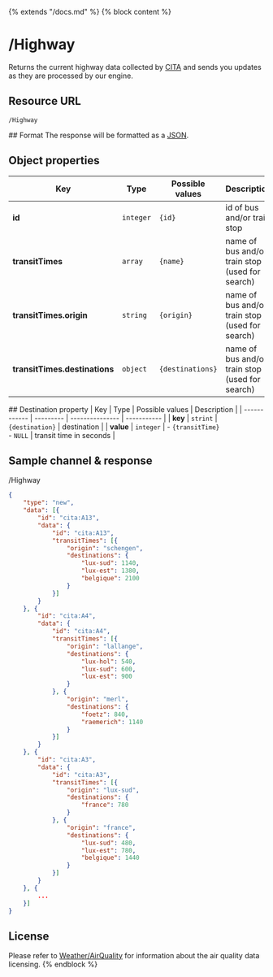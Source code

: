 {% extends "/docs.md" %}
{% block content %}
# /Highway
Returns the current highway data collected by [CITA](http://cita.lu/) and sends you updates as they are processed by our engine.

## Resource URL
    /Highway

## Format
The response will be formatted as a [JSON](https://en.wikipedia.org/wiki/JSON).

## Object properties
| Key                           | Type       | Possible values | Description |
| ------------                  | ---------  | --------------- | ----------- |
| **id**                        | `integer`  | `{id}`          | id of bus and/or train stop |
| **transitTimes**              | `array`    | `{name}`        | name of bus and/or train stop (used for search) |
| **transitTimes.origin**       | `string`   | `{origin}`        | name of bus and/or train stop (used for search) |
| **transitTimes.destinations** | `object`   | `{destinations}`        | name of bus and/or train stop (used for search) |

## Destination property
| Key                           | Type       | Possible values | Description |
| ------------                  | ---------  | --------------- | ----------- |
| **key**                       | `strint`   | `{destination}` | destination |
| **value**                     | `integer`  | - `{transitTime}`<br />- `NULL` | transit time in seconds |


## Sample channel & response
/Highway
```json
{
	"type": "new",
	"data": [{
		"id": "cita:A13",
		"data": {
			"id": "cita:A13",
			"transitTimes": [{
				"origin": "schengen",
				"destinations": {
					"lux-sud": 1140,
					"lux-est": 1380,
					"belgique": 2100
				}
			}]
		}
	}, {
		"id": "cita:A4",
		"data": {
			"id": "cita:A4",
			"transitTimes": [{
				"origin": "lallange",
				"destinations": {
					"lux-hol": 540,
					"lux-sud": 600,
					"lux-est": 900
				}
			}, {
				"origin": "merl",
				"destinations": {
					"foetz": 840,
					"raemerich": 1140
				}
			}]
		}
	}, {
		"id": "cita:A3",
		"data": {
			"id": "cita:A3",
			"transitTimes": [{
				"origin": "lux-sud",
				"destinations": {
					"france": 780
				}
			}, {
				"origin": "france",
				"destinations": {
					"lux-sud": 480,
					"lux-est": 780,
					"belgique": 1440
				}
			}]
		}
	}, {
        ...
    }]
}
```

## License
Please refer to [Weather/AirQuality](/Streaming_APIs/Weather.md#license) for information about the air quality data licensing.
{% endblock %}
